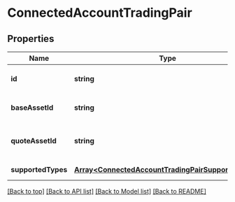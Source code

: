 # ConnectedAccountTradingPair

## Properties

|Name | Type | Description | Notes|
|------------ | ------------- | ------------- | -------------|
|**id** | **string** | The ID of the trading pair. | [default to undefined]|
|**baseAssetId** | **string** | The Symbol of the base asset. | [default to undefined]|
|**quoteAssetId** | **string** | The symbol of the quote asset. | [default to undefined]|
|**supportedTypes** | [**Array&lt;ConnectedAccountTradingPairSupportedType&gt;**](ConnectedAccountTradingPairSupportedType.md) |  | [default to undefined]|




[[Back to top]](#) [[Back to API list]](../../README.md#documentation-for-api-endpoints) [[Back to Model list]](../../README.md#documentation-for-models) [[Back to README]](../../README.md)
